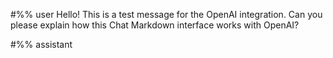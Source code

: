 #%% user
Hello! This is a test message for the OpenAI integration. Can you please explain how this Chat Markdown interface works with OpenAI?

#%% assistant
